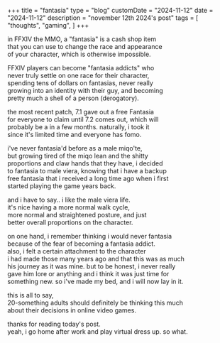 +++
title = "fantasia"
type = "blog"
customDate = "2024-11-12"
date = "2024-11-12"
description = "november 12th 2024's post"
tags = [
    "thoughts",
    "gaming",
]
+++

in FFXIV the MMO, a "fantasia" is a cash shop item\
that you can use to change the race and appearance\
of your character, which is otherwise impossible.

FFXIV players can become "fantasia addicts" who\
never truly settle on one race for their character,\
spending tens of dollars on fantasias, never really\
growing into an identity with their guy, and becoming\
pretty much a shell of a person (derogatory).

the most recent patch, 7.1 gave out a free Fantasia\
for everyone to claim until 7.2 comes out, which will\
probably be a in a few months. naturally, i took it\
since it's limited time and everyone has fomo.

i've never fantasia'd before as a male miqo'te,\
but growing tired of the miqo lean and the shitty\
proportions and claw hands that they have, i decided\
to fantasia to male viera, knowing that i have a backup\
free fantasia that i received a long time ago when i first\
started playing the game years back.

and i have to say.. i like the male viera life.\
it's nice having a more normal walk cycle,\
more normal and straightened posture, and just\
better overall proportions on the character.

on one hand, i remember thinking i would never fantasia\
because of the fear of becoming a fantasia addict.\
also, i felt a certain attachment to the character\
i had made those many years ago and that this was as much\
his journey as it was mine. but to be honest, i never really\
gave him lore or anything and i think it was just time for\
something new. so i've made my bed, and i will now lay in it.

this is all to say,\
20-something adults should definitely be thinking this much\
about their decisions in online video games.

thanks for reading today's post.\
yeah, i go home after work and play virtual dress up. so what.